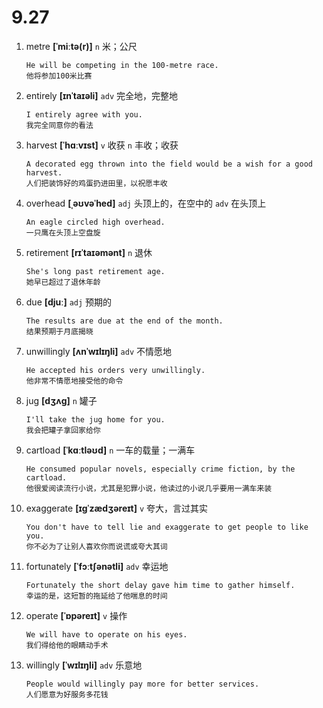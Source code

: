 # 9.27














1. metre **[ˈmiːtə(r)]** `n` 米；公尺
    ```
    He will be competing in the 100-metre race.
    他将参加100米比赛
    ```

2. entirely **[ɪnˈtaɪəli]** `adv` 完全地，完整地
    ```
    I entirely agree with you.
    我完全同意你的看法
    ```

3. harvest **[ˈhɑːvɪst]** `v` 收获 `n` 丰收；收获
    ```
    A decorated egg thrown into the field would be a wish for a good harvest.
    人们把装饰好的鸡蛋扔进田里，以祝愿丰收
    ```

4. overhead **[ˌəʊvəˈhed]** `adj` 头顶上的，在空中的 `adv` 在头顶上
    ```
    An eagle circled high overhead.
    一只鹰在头顶上空盘旋
    ```

5. retirement **[rɪˈtaɪəmənt]** `n` 退休
    ```
    She's long past retirement age.
    她早已超过了退休年龄
    ```

6. due **[djuː]** `adj` 预期的
    ```
    The results are due at the end of the month.
    结果预期于月底揭晓
    ```

7. unwillingly **[ʌnˈwɪlɪŋli]** `adv` 不情愿地
    ```
    He accepted his orders very unwillingly.
    他非常不情愿地接受他的命令
    ```

8. jug **[dʒʌɡ]** `n` 罐子
    ```
    I'll take the jug home for you.
    我会把罐子拿回家给你
    ```

9. cartload **[ˈkɑːtləʊd]** `n` 一车的载量；一满车
    ```
    He consumed popular novels, especially crime fiction, by the cartload.
    他很爱阅读流行小说，尤其是犯罪小说，他读过的小说几乎要用一满车来装
    ```

10. exaggerate **[ɪɡˈzædʒəreɪt]** `v` 夸大，言过其实
    ```
    You don't have to tell lie and exaggerate to get people to like you.
    你不必为了让别人喜欢你而说谎或夸大其词
    ```

11. fortunately **[ˈfɔːtʃənətli]** `adv` 幸运地
    ```
    Fortunately the short delay gave him time to gather himself.
    幸运的是，这短暂的拖延给了他喘息的时间
    ```

12. operate **[ˈɒpəreɪt]** `v` 操作
    ```
    We will have to operate on his eyes.
    我们得给他的眼睛动手术
    ```

13. willingly **[ˈwɪlɪŋli]** `adv` 乐意地
    ```
    People would willingly pay more for better services.
    人们愿意为好服务多花钱
    ```
